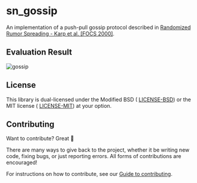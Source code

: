 # sn_gossip

An implementation of a push-pull gossip protocol described in [Randomized Rumor Spreading - Karp et al. [FOCS 2000]](http://zoo.cs.yale.edu/classes/cs426/2013/bib/karp00randomized.pdf).

## Evaluation Result

![gossip](img/evaluate_result.png?raw=true)


<a name="license"></a>
## License
This library is dual-licensed under the Modified BSD ( [LICENSE-BSD](https://opensource.org/licenses/BSD-3-Clause)) or the MIT license ( [LICENSE-MIT](http://opensource.org/licenses/MIT)) at your option.

## Contributing

Want to contribute? Great :tada:

There are many ways to give back to the project, whether it be writing new code, fixing bugs, or just reporting errors. All forms of contributions are encouraged!

For instructions on how to contribute, see our [Guide to contributing](https://github.com/maidsafe/QA/blob/master/CONTRIBUTING.md).
